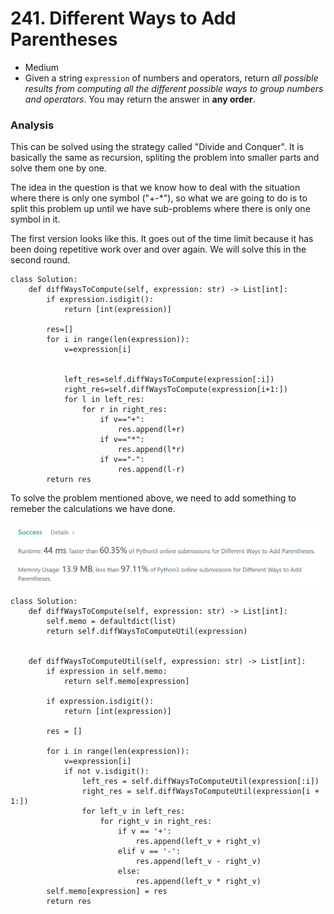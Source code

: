 # 241. Different Ways to Add Parentheses

* Medium
* Given a string `expression` of numbers and operators, return _all possible results from computing all the different possible ways to group numbers and operators_. You may return the answer in **any order**.

### Analysis&#x20;

This can be solved using the strategy called "Divide and Conquer". It is basically the same as recursion, spliting the problem into smaller parts and solve them one by one.&#x20;

The idea in the question is that we know how to deal with the situation where there is only one symbol ("+-\*"), so what we are going to do is to split this problem up until we have sub-problems where there is only one symbol in it.&#x20;

The first version looks like this. It goes out of the time limit because it has been doing repetitive work over and over again. We will solve this in the second round.&#x20;

```
class Solution:
    def diffWaysToCompute(self, expression: str) -> List[int]:
        if expression.isdigit():
            return [int(expression)]
        
        res=[]
        for i in range(len(expression)):
            v=expression[i]

                
            left_res=self.diffWaysToCompute(expression[:i])
            right_res=self.diffWaysToCompute(expression[i+1:])
            for l in left_res:
                for r in right_res:
                    if v=="+":
                        res.append(l+r)
                    if v=="*":
                        res.append(l*r)
                    if v=="-":
                        res.append(l-r)
        return res
```

To solve the problem mentioned above, we need to add something to remeber the calculations we have done.&#x20;

![](<../../.gitbook/assets/image (12) (1).png>)

```
class Solution:
    def diffWaysToCompute(self, expression: str) -> List[int]:
        self.memo = defaultdict(list)
        return self.diffWaysToComputeUtil(expression)
        
        
    def diffWaysToComputeUtil(self, expression: str) -> List[int]:
        if expression in self.memo:
            return self.memo[expression]
        
        if expression.isdigit():
            return [int(expression)]
        
        res = []
        
        for i in range(len(expression)):
            v=expression[i]
            if not v.isdigit():
                left_res = self.diffWaysToComputeUtil(expression[:i])
                right_res = self.diffWaysToComputeUtil(expression[i + 1:])
                for left_v in left_res:
                    for right_v in right_res:
                        if v == '+':
                            res.append(left_v + right_v)
                        elif v == '-':
                            res.append(left_v - right_v)
                        else:
                            res.append(left_v * right_v)
        self.memo[expression] = res
        return res
```
